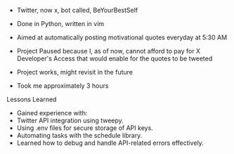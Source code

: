 - Twitter, now x, bot called, BeYourBestSelf
- Done in Python, written in vim
- Aimed at automatically posting motivational quotes everyday at 5:30 AM

- Project Paused because I, as of now, cannot afford to pay for X Developer's Access that would enable for the quotes to be tweeted

- Project works, might revisit in the future

- Took me approximately 3 hours

Lessons Learned
- Gained experience with:
- Twitter API integration using tweepy.
- Using .env files for secure storage of API keys.
- Automating tasks with the schedule library.
- Learned how to debug and handle API-related errors effectively.


